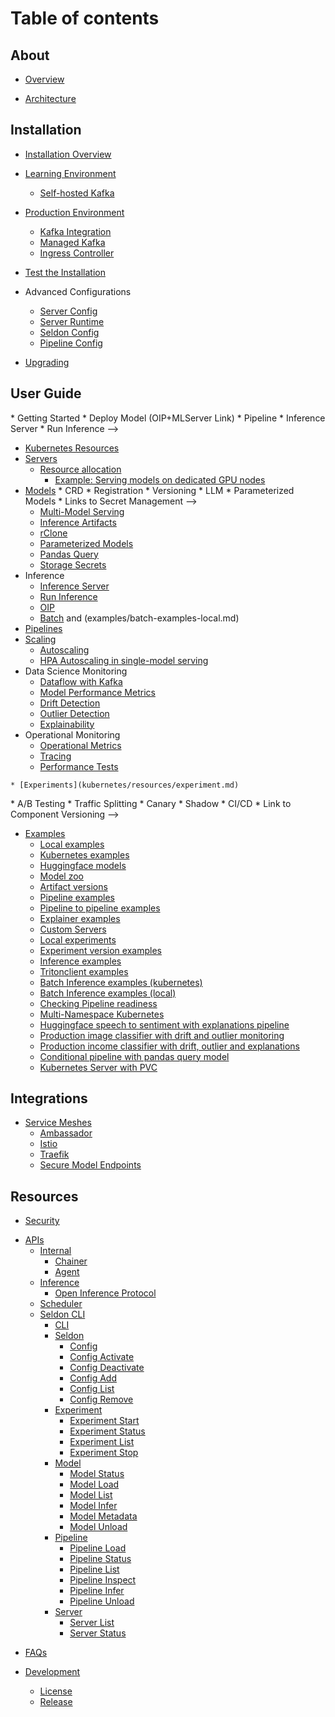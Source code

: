 # Table of contents

## About
* [Overview](README.md)
<!-- * [Concepts](/docs-gb/concepts/README.md) -->
* [Architecture](architecture/README.md)

## Installation
* [Installation Overview](installation/README.md)
* [Learning Environment](installation/learning-environment/README.md)
  * [Self-hosted Kafka](installation/learning-environment/self-hosted-kafka.md)
* [Production Environment](installation/production-environment/README.md)
  * [Kafka Integration](installation/production-environment/kafka/README.md)
  * [Managed Kafka](installation/production-environment/kafka/managed-kafka.md) 
  * [Ingress Controller](installation/production-environment/ingress-controller/istio.md)
* [Test the Installation](installation/test-installation.md)
    
* Advanced Configurations
  * [Server Config](kubernetes/resources/serverconfig.md)
  * [Server Runtime](kubernetes/resources/seldonruntime.md)
  * [Seldon Config](kubernetes/resources/seldonconfig.md)
  * [Pipeline Config](kubernetes/resources/pipeline.md)  
* [Upgrading](upgrading.md) 
## User Guide
<!-->
* Getting Started
  * Deploy Model (OIP+MLServer Link)
  * Pipeline
  * Inference Server
  * Run Inference -->
  * [Kubernetes Resources](kubernetes/resources/README.md) 
* [Servers](servers.md)
    * [Resource allocation](resource-allocation/README.md)
      * [Example: Serving models on dedicated GPU nodes](resource-allocation/example-serving-models-on-dedicated-gpu-nodes.md)
* [Models](models/README.md)
  <!-->  
   * CRD
    * Registration
    * Versioning
    * LLM
    * Parameterized Models
    * Links to Secret Management -->
    * [Multi-Model Serving](models/mms.md)
    * [Inference Artifacts](models/inference-artifacts.md)
    * [rClone](models/rclone.md)
    * [Parameterized Models](models/parameterized-models/README.md)
    * [Pandas Query](models/parameterized-models/pandasquery.md) 
    * [Storage Secrets](kubernetes/storage-secrets.md)
* Inference
    * [Inference Server](https://docs.seldon.io/projects/seldon-core/en/v2/contents/about/index.html#inference-servers)
    * [Run Inference](https://docs.seldon.io/projects/seldon-core/en/v2/contents/inference/index.html)
    * [OIP](apis/inference/v2.md)
    * [Batch](examples/batch-examples-k8s.md) and (examples/batch-examples-local.md)
* [Pipelines](pipelines.md)
* [Scaling](kubernetes/scaling.md)
  <!-- 
  * Server Scaling
  * Component Scaling -->
  * [Autoscaling](kubernetes/autoscaling.md)
  <!--
  * Multi-Component Serving and Overcommit -->
  * [HPA Autoscaling in single-model serving](kubernetes/hpa-rps-autoscaling.md)
* Data Science Monitoring
    * [Dataflow with Kafka](architecture/dataflow.md)
    <!-- * Request & Response Logging  -->
    * [Model Performance Metrics](performance-tests.md)
    * [Drift Detection](drift.md)
    * [Outlier Detection](outlier.md)
    * [Explainability](explainers.md)
* Operational Monitoring
    * [Operational Metrics](metrics/operational.md)
    <!-- * Kubernetes Metrics -->
    <!--  * [Usage Metrics](metrics/usage.md) -->
    * [Tracing](kubernetes/tracing.md)
    <!-- * [Local Metrics](metrics/local-metrics-test.md) -->
    * [Performance Tests](performance-tests.md)
    <!--
    * Performance Tuning -->
<!--    
* Rollouts & Experiments
    * Rollout Strategies
        * Progressive Rollouts
        * Rollbacks -->
    * [Experiments](kubernetes/resources/experiment.md)
  <!-->
      * A/B Testing
      * Traffic Splitting
      * Canary
      * Shadow 
    * CI/CD
      * Link to Component Versioning -->
* [Examples](examples/README.md)
  * [Local examples](examples/local-examples.md)
  * [Kubernetes examples](examples/k8s-examples.md)
  * [Huggingface models](examples/huggingface.md)
  * [Model zoo](examples/model-zoo.md)
  * [Artifact versions](examples/multi-version.md)
  * [Pipeline examples](examples/pipeline-examples.md)
  * [Pipeline to pipeline examples](examples/pipeline-to-pipeline.md)
  * [Explainer examples](examples/explainer-examples.md)
  * [Custom Servers](examples/custom-servers.md)
  * [Local experiments](examples/local-experiments.md)
  * [Experiment version examples](examples/experiment-versions.md)
  * [Inference examples](examples/inference.md)
  * [Tritonclient examples](examples/tritonclient-examples.md)
  * [Batch Inference examples (kubernetes)](examples/batch-examples-k8s.md)
  * [Batch Inference examples (local)](examples/batch-examples-local.md)
  * [Checking Pipeline readiness](examples/pipeline-ready-and-metadata.md)
  * [Multi-Namespace Kubernetes](examples/k8s-clusterwide.md)
  * [Huggingface speech to sentiment with explanations pipeline](examples/speech-to-sentiment.md)
  * [Production image classifier with drift and outlier monitoring](examples/cifar10.md)
  * [Production income classifier with drift, outlier and explanations](examples/income.md)
  * [Conditional pipeline with pandas query model](examples/pandasquery.md)
  * [Kubernetes Server with PVC](examples/k8s-pvc.md)  


## Integrations
  * [Service Meshes](kubernetes/service-meshes/README.md)
    * [Ambassador](kubernetes/service-meshes/ambassador.md)
    * [Istio](kubernetes/service-meshes/istio.md)
    * [Traefik](kubernetes/service-meshes/traefik.md)
    * [Secure Model Endpoints](models/securing-endpoints.md)
<!--   
  * Audit Trails
  * Alerts
  * Data Management
  * Modules 
  -->
## Resources
<!--
* Troubleshooting
* Tutorials -->
* [Security](/getting-started/kubernetes-installation/security/index.html)
<!--
  * Authentication
  * Authorization
  * Secrets Management 
  -->
* [APIs](apis/README.md)
  * [Internal](apis/internal/README.md)
    * [Chainer](apis/internal/chainer.md)
    * [Agent](apis/internal/agent.md)
  * [Inference](apis/inference/README.md)
    * [Open Inference Protocol](apis/inference/v2.md)
  * [Scheduler](apis/scheduler.md)
  * [Seldon CLI](getting-started/cli.md)
    * [CLI](cli/README.md)
    * [Seldon](cli/seldon.md)
      * [Config](cli/seldon\_config.md)
      * [Config Activate](cli/seldon\_config\_activate.md)
      * [Config Deactivate](cli/seldon\_config\_deactivate.md)
      * [Config Add](cli/seldon\_config\_add.md)
      * [Config List](cli/seldon\_config\_list.md)
      * [Config Remove](cli/seldon\_config\_remove.md)
    * [Experiment](cli/seldon\_experiment.md)
      * [Experiment Start](cli/seldon\_experiment\_start.md)
      * [Experiment Status](cli/seldon\_experiment\_status.md)
      * [Experiment List](cli/seldon\_experiment\_list.md)
      * [Experiment Stop](cli/seldon\_experiment\_stop.md)
    * [Model](cli/seldon\_model.md)
      * [Model Status](cli/seldon\_model\_status.md)
      * [Model Load](cli/seldon\_model\_load.md)
      * [Model List](cli/seldon\_model\_list.md)
      * [Model Infer](cli/seldon\_model\_infer.md)
      * [Model Metadata](cli/seldon\_model\_metadata.md)
      * [Model Unload](cli/seldon\_model\_unload.md)
    * [Pipeline](cli/seldon\_pipeline.md)
      * [Pipeline Load](cli/seldon\_pipeline\_load.md)
      * [Pipeline Status](cli/seldon\_pipeline\_status.md)
      * [Pipeline List](cli/seldon\_pipeline\_list.md)
      * [Pipeline Inspect](cli/seldon\_pipeline\_inspect.md)
      * [Pipeline Infer](cli/seldon\_pipeline\_infer.md)
      * [Pipeline Unload](cli/seldon\_pipeline\_unload.md)
    * [Server](cli/seldon\_server.md)
      * [Server List](cli/seldon\_server\_list.md)
      * [Server Status](cli/seldon\_server\_status.md)
<!--    
* Reference
    * Glossary -->
* [FAQs](faqs.md)          
 
* [Development](development/README.md)
  * [License](development/licenses.md)
  * [Release](development/release.md)


